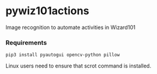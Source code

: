 # pywiz101actions
Image recognition to automate activities in Wizard101

### Requirements

`pip3 install pyautogui opencv-python pillow`

Linux users need to ensure that scrot command is installed.

